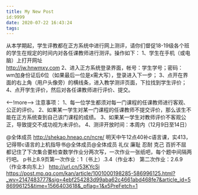 ```yaml
---
title: My New Post
id:9999
date: 2020-07-22 16:43:24
tags:
---
```

从本学期起，学生评教都在正方系统中进行网上测评，请你们督促18-19级各个班的学生在规定的时间内对各任课教师进行测评。操作如下：
1、学生在手机（或电脑）上打开网址  
http://jw.hnwmxy.com
2、进入正方系统登录界面，帐号：学生学号；密码：wm加身份证后6位（如果最后一位是x需大写），登录进入下一步；
3、点开在界面的右上角（用户头像旁）的横线条，进入教学测评页面，下拉找到学生评价；
4、点开学生评价，然后对各任课教师进行评价、提交。

<--!more-->
注意事项：
    1、每一位学生都须对每一门课程的任课教师进行客观、公正的评价。
    2、如果某一学生对某一门课程的任课教师不提交评价，那么该生不能在正方系统查到自己该门课程的成绩。
    3、如果某一学生对教师评价不客观公正，导致提交不成功视为未评价。
    4、测评开放时间：本周内（12月9日至14日）

 @全体成员
http://shekao.hneao.cn/ncre/
明天中午12点40补c语言课，实413，记得带c语言的上机指导书@全体成员@全体成员 礼仪 廉耻 忍耐 克己 百折不屈 都记住了下次集合要检查数学作业分两次写，一次作业一张纸吧，每个题中间隔两行吧。
p书上8.9页第一次作业：1（书上）.3.4（作业本）
第二次作业：2.6.9（作业本向东上）
http://url.cn/53KYcSi
https://post.mp.qq.com/kan/article/1001000198285-586996125.html?_wv=2147483777&sig=4ebf254283d99aba62c4661abd468fe7&article_id=586996125&time=1566403618&_pflag=1&x5PreFetch=1